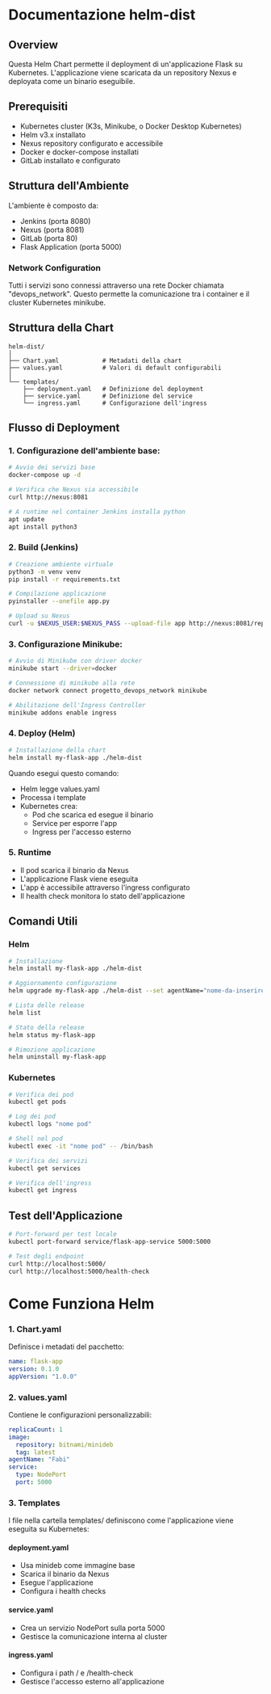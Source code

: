 # Documentazione helm-dist

## Overview
Questa Helm Chart permette il deployment di un'applicazione Flask su Kubernetes. L'applicazione viene scaricata da un repository Nexus e deployata come un binario eseguibile.

## Prerequisiti
- Kubernetes cluster (K3s, Minikube, o Docker Desktop Kubernetes)
- Helm v3.x installato
- Nexus repository configurato e accessibile
- Docker e docker-compose installati
- GitLab installato e configurato

## Struttura dell'Ambiente
L'ambiente è composto da:
- Jenkins (porta 8080)
- Nexus (porta 8081)
- GitLab (porta 80)
- Flask Application (porta 5000)

### Network Configuration
Tutti i servizi sono connessi attraverso una rete Docker chiamata "devops_network". Questo permette la comunicazione tra i container e il cluster Kubernetes minikube.

## Struttura della Chart

```
helm-dist/
│
├── Chart.yaml            # Metadati della chart
├── values.yaml           # Valori di default configurabili
│
└── templates/
    ├── deployment.yaml   # Definizione del deployment
    ├── service.yaml      # Definizione del service
    └── ingress.yaml      # Configurazione dell'ingress
```

## Flusso di Deployment

### 1. Configurazione dell'ambiente base:

```bash
# Avvio dei servizi base
docker-compose up -d

# Verifica che Nexus sia accessibile
curl http://nexus:8081

# A runtime nel container Jenkins installa python
apt update
apt install python3
```

### 2. Build (Jenkins)
```bash
# Creazione ambiente virtuale
python3 -m venv venv
pip install -r requirements.txt

# Compilazione applicazione
pyinstaller --onefile app.py

# Upload su Nexus
curl -u $NEXUS_USER:$NEXUS_PASS --upload-file app http://nexus:8081/repository/raw_repo/app-flask/1.0.0/app
```

### 3. Configurazione Minikube:
```bash
# Avvio di Minikube con driver docker
minikube start --driver=docker

# Connessione di minikube alla rete
docker network connect progetto_devops_network minikube

# Abilitazione dell'Ingress Controller
minikube addons enable ingress
```

### 4. Deploy (Helm)
```bash
# Installazione della chart
helm install my-flask-app ./helm-dist
```

Quando esegui questo comando:
- Helm legge values.yaml
- Processa i template
- Kubernetes crea:
  * Pod che scarica ed esegue il binario
  * Service per esporre l'app
  * Ingress per l'accesso esterno

### 5. Runtime
- Il pod scarica il binario da Nexus
- L'applicazione Flask viene eseguita
- L'app è accessibile attraverso l'ingress configurato
- Il health check monitora lo stato dell'applicazione

## Comandi Utili

### Helm
```bash
# Installazione
helm install my-flask-app ./helm-dist

# Aggiornamento configurazione
helm upgrade my-flask-app ./helm-dist --set agentName="nome-da-inserire"

# Lista delle release
helm list

# Stato della release
helm status my-flask-app

# Rimozione applicazione
helm uninstall my-flask-app
```

### Kubernetes
```bash
# Verifica dei pod
kubectl get pods

# Log dei pod
kubectl logs "nome pod"

# Shell nel pod
kubectl exec -it "nome pod" -- /bin/bash

# Verifica dei servizi
kubectl get services

# Verifica dell'ingress
kubectl get ingress
```

## Test dell'Applicazione
```bash
# Port-forward per test locale
kubectl port-forward service/flask-app-service 5000:5000

# Test degli endpoint
curl http://localhost:5000/
curl http://localhost:5000/health-check
```

# Come Funziona Helm

### 1. Chart.yaml
Definisce i metadati del pacchetto:
```yaml
name: flask-app
version: 0.1.0
appVersion: "1.0.0"
```

### 2. values.yaml
Contiene le configurazioni personalizzabili:
```yaml
replicaCount: 1
image:
  repository: bitnami/minideb
  tag: latest
agentName: "Fabi"
service:
  type: NodePort
  port: 5000
```

### 3. Templates
I file nella cartella templates/ definiscono come l'applicazione viene eseguita su Kubernetes:

#### deployment.yaml
- Usa minideb come immagine base
- Scarica il binario da Nexus
- Esegue l'applicazione
- Configura i health checks

#### service.yaml
- Crea un servizio NodePort sulla porta 5000
- Gestisce la comunicazione interna al cluster

#### ingress.yaml
- Configura i path / e /health-check
- Gestisce l'accesso esterno all'applicazione